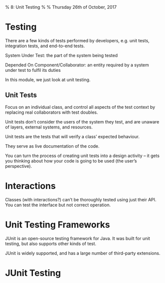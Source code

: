 % 8: Unit Testing
%
% Thursday 26th of October, 2017

# Testing

There are a few kinds of tests performed by developers, e.g. unit tests, integration tests, and end-to-end tests.

System Under Test: the part of the system being tested

Depended On Component/Collaborator: an entity required by a system under test to fulfil its duties

In this module, we just look at unit testing.

## Unit Tests

Focus on an individual class, and control all aspects of the test context by replacing real collaborators with test doubles.

Unit tests don’t consider the users of the system they test, and are unaware of layers, external systems, and resources.

Unit tests are the tests that will verify a class’ expected behaviour.

They serve as live documentation of the code.

You can turn the process of creating unit tests into a design activity – it gets you thinking about how your code is going to be used (the user’s perspective).

# Interactions

Classes (with interactions?) can’t be thoroughly tested using just their API. You can test the interface but not correct operation.

# Unit Testing Frameworks

JUnit is an open-source testing framework for Java. It was built for unit testing, but also supports other kinds of test.

JUnit is widely supported, and has a large number of third-party extensions.

# JUnit Testing
